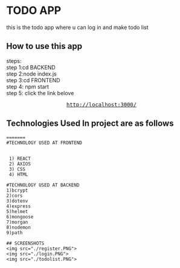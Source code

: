 # TODO APP

this is the todo app where u can log in and make todo list
<br/>


## How to use this app
steps:<br/>
step 1:cd BACKEND<br/>
step 2:node index.js<br/>
step 3:cd FRONTEND<br/>
step 4: npm start<br/>
step 5: click the link belove<br/>
<div align="center">
<pre>
<a href="http://localhost:3000/">http://localhost:3000/</a>
</pre>
</div>


## Technologies Used In project are as follows

```
=======
#TECHNOLOGY USED AT FRONTEND


 1) REACT
 2) AXIOS
 3) CSS
 4) HTML

#TECHNOLOGY USED AT BACKEND
1)bcrypt
2)cors
3)dotenv
4)express
5)helmet
6)mongoose
7)morgan
8)nodemon
9)path

## SCREENSHOTS
<img src="./register.PNG">
<img src="./login.PNG">
<img src="./todolist.PNG">
